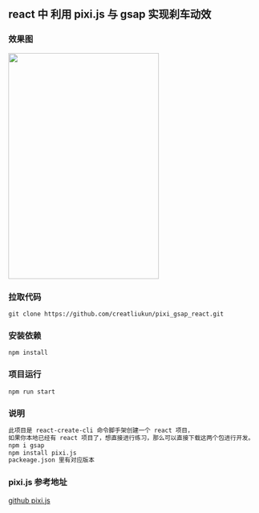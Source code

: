 ## react 中 利用 pixi.js 与 gsap 实现刹车动效

### 效果图

<div style={align: center}><img src="https://img-blog.csdnimg.cn/226f060002b042f396ce2527ad7d3a55.gif#pic_center" width="300" height="450" /></div>

### 拉取代码

```
git clone https://github.com/creatliukun/pixi_gsap_react.git
```

### 安装依赖

```
npm install
```

### 项目运行

```
npm run start
```

### 说明

```md
此项目是 react-create-cli 命令脚手架创建一个 react 项目，
如果你本地已经有 react 项目了，想直接进行练习，那么可以直接下载这两个包进行开发。
npm i gsap
npm install pixi.js
packeage.json 里有对应版本
```

### pixi.js 参考地址

[github pixi.js](https://github.com/pixijs/pixijs)
